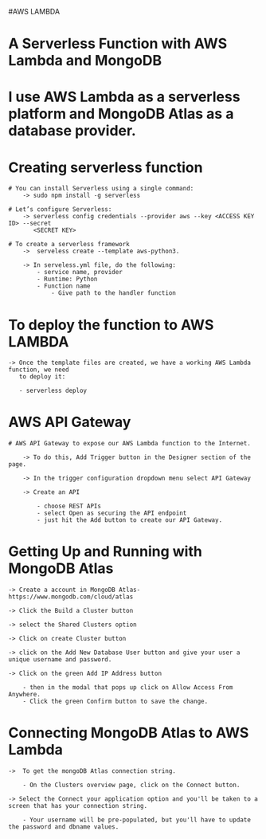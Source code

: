 #AWS LAMBDA

# A Serverless Function with AWS Lambda and MongoDB

# I use AWS Lambda as a serverless platform and MongoDB Atlas as a database provider.

# Creating serverless function

    # You can install Serverless using a single command:
        -> sudo npm install -g serverless

    # Let’s configure Serverless:
        -> serverless config credentials --provider aws --key <ACCESS KEY ID> --secret 
           <SECRET KEY>    

    # To create a serverless framework
        ->  serveless create --template aws-python3.
        
        -> In serveless.yml file, do the following:
            - service name, provider
            - Runtime: Python 
            - Function name
                - Give path to the handler function

# To deploy the function to AWS LAMBDA    
    
    -> Once the template files are created, we have a working AWS Lambda function, we need  
       to deploy it:

       - serverless deploy


# AWS API Gateway

    # AWS API Gateway to expose our AWS Lambda function to the Internet.

        -> To do this, Add Trigger button in the Designer section of the page.
        
        -> In the trigger configuration dropdown menu select API Gateway

        -> Create an API 

            - choose REST APIs
            - select Open as securing the API endpoint
            - just hit the Add button to create our API Gateway.

# Getting Up and Running with MongoDB Atlas     

    -> Create a account in MongoDB Atlas- https://www.mongodb.com/cloud/atlas

    -> Click the Build a Cluster button

    -> select the Shared Clusters option

    -> Click on create Cluster button

    -> click on the Add New Database User button and give your user a unique username and password.

    -> Click on the green Add IP Address button 

        - then in the modal that pops up click on Allow Access From Anywhere.
        - Click the green Confirm button to save the change.


# Connecting MongoDB Atlas to AWS Lambda

    ->  To get the mongoDB Atlas connection string.

        - On the Clusters overview page, click on the Connect button.

    -> Select the Connect your application option and you'll be taken to a screen that has your connection string. 
        
        - Your username will be pre-populated, but you'll have to update the password and dbname values. 


